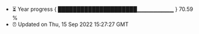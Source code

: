 - ⏳ Year progress { █████████████████████▁▁▁▁▁▁▁▁▁ } 70.59 %
- ⏰ Updated on Thu, 15 Sep 2022 15:27:27 GMT

